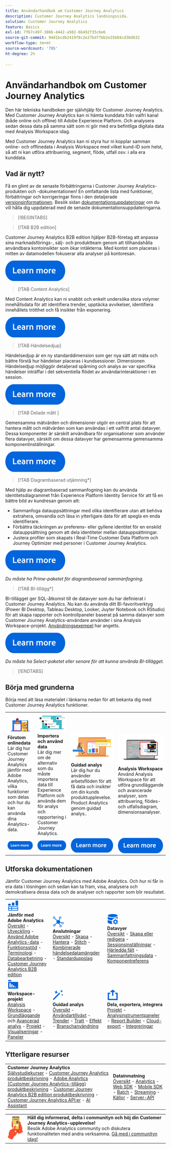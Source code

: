 ```yaml
---
title: Användarhandbok om Customer Journey Analytics
description: Customer Journey Analytics landningssida.
solution: Customer Journey Analytics
feature: Basics
exl-id: 7f67c497-386b-4442-a502-6b492f35c6e6
source-git-commit: 94d1bcdb2419f8c2e27bd77bb2e35b04cd30d632
workflow-type: tm+mt
source-wordcount: '795'
ht-degree: 2%

---
```


# Användarhandbok om Customer Journey Analytics

Den här tekniska handboken ger självhjälp för Customer Journey Analytics. Med Customer Journey Analytics kan ni hämta kunddata från valfri kanal (både online och offline) till Adobe Experience Platform. Och analysera sedan dessa data på samma sätt som ni gör med era befintliga digitala data med Analysis Workspace idag.

Med Customer Journey Analytics kan ni styra hur ni kopplar samman online- och offlinedata i Analysis Workspace med vilket kund-ID som helst, så att ni kan utföra attribuering, segment, flöde, utfall osv. i alla era kunddata.

## Vad är nytt?

Få en glimt av de senaste förbättringarna i Customer Journey Analytics-produkten och -dokumentationen! En omfattande lista med funktioner, förbättringar och korrigeringar finns i den detaljerade [versionsinformationen](../release-notes/latest.md). Besök sidan [dokumentationsuppdateringar](../release-notes/doc-changes.md) om du vill hålla dig uppdaterad med de senaste dokumentationsuppdateringarna.

>[!BEGINTABS]

>[!TAB B2B edition]

Customer Journey Analytics B2B edition hjälper B2B-företag att anpassa sina marknadsförings-, sälj- och produktteam genom att tillhandahålla användbara kontoinsikter som ökar intäkterna. Med kontot som placeras i mitten av datamodellen fokuserar alla analyser på kontoresan.

[![bild](assets/learn-more-button.svg)](/help/getting-started/cja-b2b-edition.md)

>[!TAB Content Analytics]

Med Content Analytics kan ni snabbt och enkelt undersöka stora volymer innehållsdata för att identifiera trender, upptäcka avvikelser, identifiera innehållets trötthet och få insikter från exponering.

[![bild](assets/learn-more-button.svg)](/help/content-analytics/content-analytics.md)

>[!TAB Händelsedjup]

Händelsedjup är en ny standarddimension som ger nya sätt att mäta och bättre förstå hur händelser placeras i kundsessioner. Dimensionen Händelsedjup möjliggör detaljerad spårning och analys av var specifika händelser inträffar i det sekventiella flödet av användarinteraktioner i en session.

[![bild](assets/learn-more-button.svg)](/help/components/dimensions/overview.md#standard-dimensions)


>[!TAB Delade mått ]

Gemensamma mätvärden och dimensioner utgör en central plats för att hantera mått och mätvärden som kan användas i ett valfritt antal datavyer. Dessa komponenter är särskilt användbara för organisationer som använder flera datavyer, särskilt om dessa datavyer har gemensamma gemensamma komponentinställningar.

[![bild](assets/learn-more-button.svg)](/help/data-views/shared-metrics-dimensions/smd-overview.md)


<!--
>[!TAB AI Assistant] 

AI Assistant is a conversational experience that allows practitioners to perform tasks at a fast pace - whether its understanding concepts, troubleshooting problems, or searching through information. It also allows non-experts to perform expert tasks and increases the overall quality of work.

[![image](assets/learn-more-button.svg)](/help/ai-assistant.md)


>[!TAB Guided Analysis] 

Guided Analysis is now available directly from within Analysis Workspace, enabling users to create dashboards with comprehensive insights from panels, visualizations, and guided analyses.

[![image](assets/learn-more-button.svg)](/help/guided-analysis/overview.md)



>[!TAB Intelligent captions v2] 

Intelligent captions are now supported, with additional interface improvements, for [Line](/help/analysis-workspace/visualizations/line.md) (including multi-line), [Bar](/help/analysis-workspace/visualizations/bar.md), [Horizontal bar](/help/analysis-workspace/visualizations/horizontal-bar.md), [Area](/help/analysis-workspace/visualizations/area.md) (including multiple Area lines), [Donut](/help/analysis-workspace/visualizations/donut.md), [Fallout](/help/analysis-workspace/visualizations/fallout/fallout-flow.md), and [Flow](/help/analysis-workspace/visualizations/c-flow/flow.md) visualizations.

[![image](assets/learn-more-button.svg)](/help/components/c-intelligent-alerts/intelligent-alerts.md)


>[!TAB Alerts] 

Alerts allow you to be notified based on changed percentages or specific data points. You can preview how often an alert will trigger, send alerts by email or SMS, create stacked alerts, and more.

[![image](assets/learn-more-button.svg)](/help/components/c-intelligent-alerts/intelligent-alerts.md)


>[!TAB Summary data] 

Allows you to bring in time-series data that does not have a person ID. This time-series data can be used to support various use cases, such as 

- Presenting high-level performance indicators as part of or next to event-level data. 
- Uploading targets or goals at an hourly or daily basis, then positioning these targets or goals against event-level metrics. 

[![image](assets/learn-more-button.svg)](/help/data-views/summary-data.md)

-->

>[!TAB Diagrambaserad utjämning*]

Med hjälp av diagrambaserad sammanfogning kan du använda identitetsdiagrammet från Experience Platform Identity Service för att få en bättre bild av kundresan genom att: <ul><li>Sammanfoga datauppsättningar med olika identifierare utan att behöva extrahera, omvandla och läsa in ytterligare data för att spegla en enda identifierare.</li> <li>Förbättra täckningen av preferens- eller gyllene identitet för en enskild datauppsättning genom att dela identiteter mellan datauppsättningar.</li><li>Justera profiler som skapats i Real-Time Customer Data Platform och Journey Optimizer med personer i Customer Journey Analytics.</li></ul>

[![bild](assets/learn-more-button.svg)](/help/stitching/overview.md#graph-based-stitching)

*_Du måste ha Prime-paketet för diagrambaserad sammanfogning._*

>[!TAB BI-tillägg*]

BI-tillägget ger SQL-åtkomst till de datavyer som du har definierat i Customer Journey Analytics. Nu kan du använda ditt BI-favoritverktyg (Power BI Desktop, Tableau Desktop, Looker, Juyter Notebook och RStudio) för att skapa rapporter och kontrollpaneler baserat på samma datavyer som Customer Journey Analytics-användare använder i sina Analysis Workspace-projekt. [Användningsexempel](/help/use-cases/data-views/bi-extension-usecases.md) har angetts.

[![bild](assets/learn-more-button.svg)](/help/data-views/bi-extension.md)

*_Du måste ha Select-paketet eller senare för att kunna använda BI-tillägget._*


>[!ENDTABS]

## Börja med grunderna

Börja med att läsa materialet i länkarna nedan för att bekanta dig med Customer Journey Analytics funktioner.

<table style="table-layout:fixed">
  <tr style="border: 0;">
    <td>
    <a href="/help/getting-started/aa-vs-cja/overview.md"><img src="./assets/aa-vs-cja.png"></a>
    <div><strong>Förutom onlinedata</strong><br/>Lär dig hur Customer Journey Analytics jämför med Adobe Analytics, vilka funktioner som delas och hur du kan använda dina Analytics-data.</div>
    </td>
    <td>
    <a href="/help/data-ingestion/data-ingestion.md"><img src="./assets/data-ingestion.png"></a>
    <div><strong>Importera och använd data</strong><br/>Lär dig mer om de alternativ som du måste importera data till Experience Platform och använda dem för analys och rapportering i Customer Journey Analytics.</div>
    </td>
    <td>
    <a href="/help/guided-analysis/overview.md"><img src="./assets/product-analytics.png"></a>
    <div><strong>Guidad analys</strong><br/>Lär dig hur du använder arbetsflöden för att få data och insikter om din kunds produktupplevelse. Product Analytics genom guidad analys..
    </div>
    </td>
    <td>
    <a href="/help/analysis-workspace/home.md"><img src="./assets/workspace.png"></a>
    <div><strong>Analysis Workspace</strong><br/>Använd Analysis Workspace för att utföra grundläggande och avancerade analyser, som attribuering, flödes- och utfallsdiagram, dimensionsanalyser.</div>
    </td>
  </tr>
  <tr style="border: 0;">
    <td align="center"><a href="/help/getting-started/aa-vs-cja/overview.md"><img src="./assets/learn-more-button.svg"></a></td>
    <td align="center"><a href="/help/data-ingestion/data-ingestion.md"><img src="./assets/learn-more-button.svg"></a></td>
    <td align="center"><a href="/help/guided-analysis/overview.md"><img src="./assets/learn-more-button.svg"></a></td>
    <td align="center"><a href="/help/analysis-workspace/home.md"><img src="./assets/learn-more-button.svg"></a></td>
    </tr>
</table>


## Utforska dokumentationen

Jämför Customer Journey Analytics med Adobe Analytics. Och hur ni får in era data i lösningen och sedan kan ta fram, visa, analysera och demokratisera dessa data och de analyser och rapporter som blir resultatet.

<table style="table-layout:fixed">
  <tr style="border: 0;">
    <td>
      <img src="./assets/analytics.svg" width="35px"><br/>
      <strong> Jämför med Adobe Analytics </strong><br/><a href="/help/getting-started/aa-vs-cja/overview.md">Översikt</a> - <a href="/help/getting-started/aa-to-cja.md">Utveckling</a> - <a href="/help/getting-started/aa-vs-cja/aa-data-in-cja.md">Använd Adobe Analytics-data</a> - <a href="/help/getting-started/aa-vs-cja/cja-aa.md">Funktionsstöd</a> - <a href="/help/getting-started/aa-vs-cja/terminology.md">Terminologi</a> - <a href="/help/getting-started/aa-vs-cja/data-processing-comparisons.md">Databearbetning</a> - <a href="/help/getting-started/cja-b2b-edition.md">Customer Journey Analytics B2B edition</a>
    </td>
    <td>
      <img src="./assets/connections.svg" width="35px"><br/>
      <strong> Anslutningar </strong><br/><a href="/help/connections/overview.md">Översikt</a> - <a href="/help/connections/create-connection.md">Skapa</a> - <a href="/help/connections/manage-connections.md">Hantera</a> - <a href="/help/stitching/overview.md">Stitch</a> - <a href="/help/connections/combined-dataset.md">Kombinerade händelsedatamängder</a> - <a href="/help/connections/standard-lookups.md">Standarduppslag</a>
    </td>
     <td>
      <img src="./assets/dataviews.svg" width="35px"><br/>
      <strong> Datavyer </strong><br/><a href="/help/data-views/data-views.md">Översikt</a> - <a href="/help/data-views/create-dataview.md">Skapa eller redigera</a> - <a href="/help/data-views/session-settings.md">Sessionsinställningar</a> - <a href="/help/data-views/derived-fields/derived-fields.md">Härledda fält</a> - <a href="/help/data-views/summary-data.md">Sammanfattningsdata</a> - <a href="/help/data-views/component-reference.md">Komponentreferens</a>
    </td>

</tr>
  <tr style="border: 0;">
    <td>
      <img src="./assets/workspace.svg" width="35px"><br/>
      <strong> Workspace-projekt </strong><br/><a href="/help/analysis-workspace/home.md">Analysis Workspace</a> - <a href="/help/analysis-workspace/perform-basic-analysis.md">Grundläggande</a> och <a href="/help/analysis-workspace/perform-adv-analysis.md">Avancerad analys</a> - <a href="/help/analysis-workspace/build-workspace-project/freeform-overview.md">Projekt</a> - <a href="/help/analysis-workspace/visualizations/freeform-analysis-visualizations.md">Visualiseringar</a> - <a href="/help/analysis-workspace/c-panels/freeform-panel.md">Paneler</a>
    </td>
    <td>
      <img src="./assets/guided-analysis.svg" width="35px"><br/>
      <strong> Guidad analys </strong><br/><a href="/help/guided-analysis/overview.md">Översikt</a> - <a href="/help/guided-analysis/types/active-growth.md">Användartillväxt</a> - <a href="/help/guided-analysis/types/trends.md">Trender</a> - <a href="/help/guided-analysis/types/funnel.md">Tratt</a> - <a href="/help/guided-analysis/types/release-impact.md">Effekt</a> - <a href="/help/guided-analysis/industry-use-cases.md">Branschanvändning</a>
    </td>
    <td>
      <img src="./assets/share.svg" width="35px"><br/>
      <strong> Dela, exportera, integrera </strong><br/><a href="/help/analysis-workspace/curate-share/share-projects.md">Projekt</a> - <a href="/help/mobile-app/home.md">Analysinstrumentpaneler</a> - <a href="/help/report-builder/rb-overview.md">Report Builder</a> - <a href="/help/components/exports/manage-exports.md">Cloud-export</a> - <a href="/help/integrations/overview.md">Integreringar</a>
    </td>
  </tr>
</table>

## Ytterligare resurser

<table style="table-layout:fixed"><tr style="border: 0;">
<td><strong>Customer Journey Analytics</strong><br/>
<a href="https://experienceleague.adobe.com/sv/docs/customer-journey-analytics-learn/tutorials/overview" target="_blank">Självstudiekurser</a> - <a href="https://helpx.adobe.com/se/legal/product-descriptions/customer-journey-analytics.html" target="_blank">Customer Journey Analytics produktbeskrivning</a> - <a href="https://helpx.adobe.com/se/legal/product-descriptions/adobe-analytics-addon-customer-journey-analytics.html" target="_blank">Adobe Analytics (Customer Journey Analytics-tillägg) produktbeskrivning</a> - <a href="https://helpx.adobe.com/se/legal/product-descriptions/customer-journey-analytics-b2b.html" target="_blank">Customer Journey Analytics B2B edition produktbeskrivning</a> - <a href="https://developer.adobe.com/cja-apis/docs/" target="_blank">Customer Journey Analytics API:er</a> - <a href="/help/ai-assistant.md">AI Assistant</a>
</td>
<td><strong>Datainmatning</strong><br/><a href="/help/data-ingestion/data-ingestion.md">Översikt</a> - <a href="/help/data-ingestion/analytics.md">Analytics</a> - <a href="/help/data-ingestion/aepwebsdk.md">Web SDK</a> - <a href="/help/data-ingestion/aepmobilesdk.md">Mobile SDK</a> - <a href="/help/data-ingestion/batch.md">Batch</a> - <a href="/help/data-ingestion/streaming.md">Streaming</a> - <a href="/help/data-ingestion/sources.md">Källor</a> - <a href="/help/data-ingestion/serverapi.md">Server-API</a>
</td>
</tr>
</table>


<table style="table-layout:auto" class="tablelayout-is-fixed"><tbody><tr style="border: 0;"><td><img src="./assets/newsletter.png"></td><td>
<b>Håll dig informerad, delta i communityn och höj din Customer Journey Analytics-upplevelse!</b><br>Besök Adobe Analytics community och diskutera funktionaliteten med andra verksamma. <a href="https://experienceleaguecommunities.adobe.com/t5/adobe-analytics/ct-p/adobe-analytics-community">Gå med i communityn idag!</a></td></tr></tbody></table>
